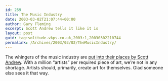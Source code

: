```yaml
---
id: 259
title: The Music Industry
date: 2003-03-02T21:07:44+00:00
author: Gary Fleming
excerpt: Scott Andrew tells it like it is
layout: post
guid: tag:solitude.vkps.co.uk,2003:1,20030302210744
permalink: /Archives/2003/03/02/TheMusicIndustry/
---
```

The whingers of the music industry are [put into their places by Scott Andrew](http://www.scottandrew.com/weblog/2003_03#a000590). With a million &#8220;artists&#8221; per required piece of art, we&#8217;re not in any shortage. Artists should, primarily, create art for themselves. Glad someone else sees it that way.